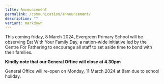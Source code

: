 ```yaml
---
title: Announcement
permalink: /communication/announcement/
description: ""
variant: markdown
---
```

This coming friday, 8 March 2024, Evergreen Primary School will be observing Eat With Your Family Day, a nation-wide initiative led by the Centre For Fathering to encourage all staff to set aside time to bond with their families.

**Kindly note that our General Office will close at 4.30pm**

General Office will re-open on Monday, 11 March 2024 at 8am due to school holiday.